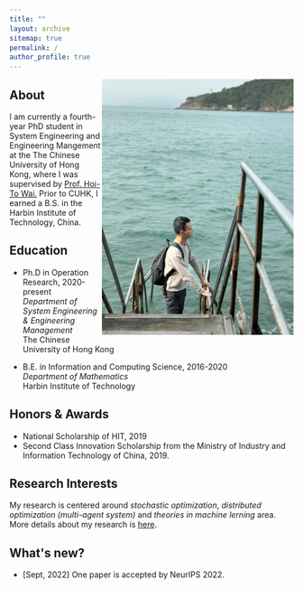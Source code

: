 ```yaml
---
title: ""
layout: archive
sitemap: true
permalink: /
author_profile: true
---
```


<img src="/assets/images/avatar.jpeg" width="340px" alt="Qiang Li" align="right" />

## About

I am currently a fourth-year PhD student in System Engineering and Engineering Mangement at the The Chinese University of Hong Kong, where I was supervised by [Prof. Hoi-To Wai.](https://www1.se.cuhk.edu.hk/~htwai/) Prior to CUHK, I earned a B.S. in the Harbin Institute of Technology, China. 

## Education

- Ph.D in Operation Research, 2020-present \
  *Department of System Engineering & Engineering Management* \
  The Chinese University of Hong Kong

- B.E. in Information and Computing Science, 2016-2020 \
  *Department of Mathematics*
  \
  Harbin Institute of Technology

## Honors & Awards
- National Scholarship of HIT, 2019
- Second Class Innovation Scholarship from the Ministry of Industry and Information Technology of China, 2019.


## Research Interests
My research is centered around *stochastic optimization*, *distributed optimization (multi-agent system)* and *theories in machine lerning* area. More details about my research is [here](/research/).

## What's new?
- [Sept, 2022] One paper is accepted by NeurIPS 2022.
